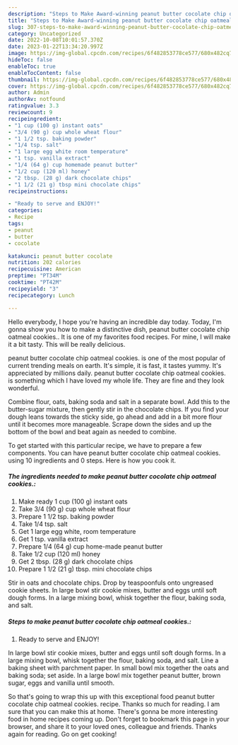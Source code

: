 ```yaml
---
description: "Steps to Make Award-winning peanut butter cocolate chip oatmeal cookies."
title: "Steps to Make Award-winning peanut butter cocolate chip oatmeal cookies."
slug: 307-steps-to-make-award-winning-peanut-butter-cocolate-chip-oatmeal-cookies
category: Uncategorized
date: 2022-10-08T10:01:57.370Z
date: 2023-01-22T13:34:20.997Z
image: https://img-global.cpcdn.com/recipes/6f482853778ce577/680x482cq70/peanut-butter-cocolate-chip-oatmeal-cookies-recipe-main-photo.jpg
hideToc: false
enableToc: true
enableTocContent: false
thumbnail: https://img-global.cpcdn.com/recipes/6f482853778ce577/680x482cq70/peanut-butter-cocolate-chip-oatmeal-cookies-recipe-main-photo.jpg
cover: https://img-global.cpcdn.com/recipes/6f482853778ce577/680x482cq70/peanut-butter-cocolate-chip-oatmeal-cookies-recipe-main-photo.jpg
author: Admin
authorAv: notfound
ratingvalue: 3.3
reviewcount: 9
recipeingredient:
- "1 cup (100 g) instant oats"
- "3/4 (90 g) cup whole wheat flour"
- "1 1/2 tsp. baking powder"
- "1/4 tsp. salt"
- "1 large egg white room temperature"
- "1 tsp. vanilla extract"
- "1/4 (64 g) cup homemade peanut butter"
- "1/2 cup (120 ml) honey"
- "2 tbsp. (28 g) dark chocolate chips"
- "1 1/2 (21 g) tbsp mini chocolate chips"
recipeinstructions:

- "Ready to serve and ENJOY!"
categories:
- Recipe
tags:
- peanut
- butter
- cocolate

katakunci: peanut butter cocolate 
nutrition: 202 calories
recipecuisine: American
preptime: "PT34M"
cooktime: "PT42M"
recipeyield: "3"
recipecategory: Lunch

---
```



Hello everybody, I hope you're having an incredible day today. Today, I'm gonna show you how to make a distinctive dish, peanut butter cocolate chip oatmeal cookies.. It is one of my favorites food recipes. For mine, I will make it a bit tasty. This will be really delicious.

peanut butter cocolate chip oatmeal cookies. is one of the most popular of current trending meals on earth. It's simple, it is fast, it tastes yummy. It's appreciated by millions daily. peanut butter cocolate chip oatmeal cookies. is something which I have loved my whole life. They are fine and they look wonderful.

Combine flour, oats, baking soda and salt in a separate bowl. Add this to the butter-sugar mixture, then gently stir in the chocolate chips. If you find your dough leans towards the sticky side, go ahead and add in a bit more flour until it becomes more manageable. Scrape down the sides and up the bottom of the bowl and beat again as needed to combine.


To get started with this particular recipe, we have to prepare a few components. You can have peanut butter cocolate chip oatmeal cookies. using 10 ingredients and 0 steps. Here is how you cook it.

<!--inarticleads1-->

##### The ingredients needed to make peanut butter cocolate chip oatmeal cookies.:

1. Make ready 1 cup (100 g) instant oats
1. Take 3/4 (90 g) cup whole wheat flour
1. Prepare 1 1/2 tsp. baking powder
1. Take 1/4 tsp. salt
1. Get 1 large egg white, room temperature
1. Get 1 tsp. vanilla extract
1. Prepare 1/4 (64 g) cup home-made peanut butter
1. Take 1/2 cup (120 ml) honey
1. Get 2 tbsp. (28 g) dark chocolate chips
1. Prepare 1 1/2 (21 g) tbsp. mini chocolate chips


Stir in oats and chocolate chips. Drop by teaspoonfuls onto ungreased cookie sheets. In large bowl stir cookie mixes, butter and eggs until soft dough forms. In a large mixing bowl, whisk together the flour, baking soda, and salt. 

<!--inarticleads2-->

##### Steps to make peanut butter cocolate chip oatmeal cookies.:


1. Ready to serve and ENJOY!

In large bowl stir cookie mixes, butter and eggs until soft dough forms. In a large mixing bowl, whisk together the flour, baking soda, and salt. Line a baking sheet with parchment paper. In small bowl mix together the oats and baking soda; set aside. In a large bowl mix together peanut butter, brown sugar, eggs and vanilla until smooth. 

So that's going to wrap this up with this exceptional food peanut butter cocolate chip oatmeal cookies. recipe. Thanks so much for reading. I am sure that you can make this at home. There's gonna be more interesting food in home recipes coming up. Don't forget to bookmark this page in your browser, and share it to your loved ones, colleague and friends. Thanks again for reading. Go on get cooking!
